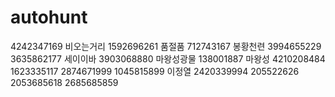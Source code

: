 # autohunt
4242347169
비오는거리 1592696261
품절품 712743167
봉황천련 3994655229 3635862177
세이이바 3903068880
마왕성광물 138001887
마왕성 4210208484 1623335117 2874671999 1045815899
이정열 2420339994 205522626 2053685618 2685685859
